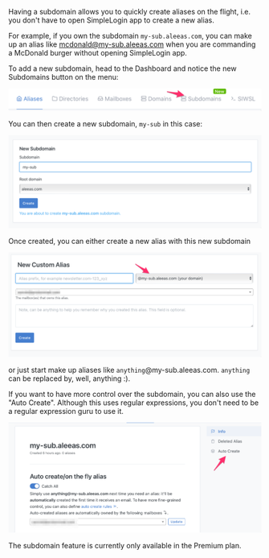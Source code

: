 Having a subdomain allows you to quickly create aliases on the flight, i.e. you don't have to open SimpleLogin app to create a new alias.

For example, if you own the subdomain `my-sub.aleeas.com`, you can make up an alias like mcdonald@my-sub.aleeas.com when you are commanding a McDonald burger without opening SimpleLogin app.

To add a new subdomain, head to the Dashboard and notice the new Subdomains button on the menu:

![](./menu.png)

You can then create a new subdomain, `my-sub` in this case:

![](./new.png)

Once created, you can either create a new alias with this new subdomain

![](./new-alias.png)

or just start make up aliases like `anything`@my-sub.aleeas.com. `anything` can be replaced by, well, anything :).

If you want to have more control over the subdomain, you can also use the "Auto Create". Although this uses regular expressions, you don't need to be a regular expression guru to use it.

![](./auto-create.png)

The subdomain feature is currently only available in the Premium plan.